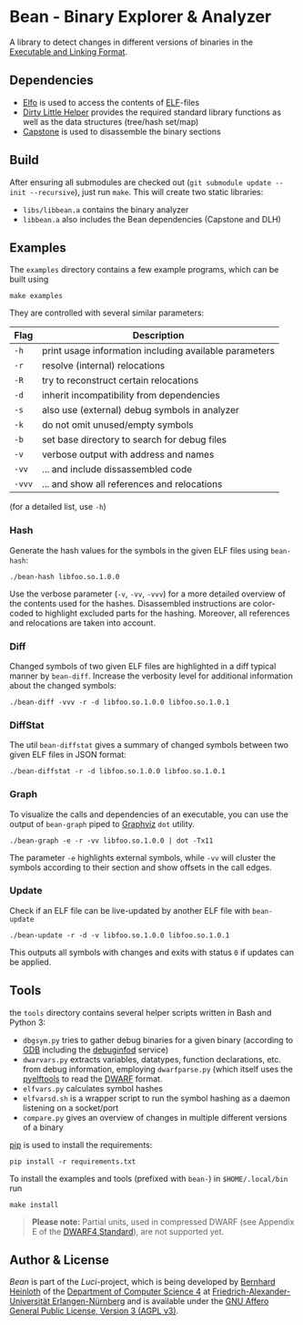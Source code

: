 Bean - Binary Explorer & Analyzer
=================================

A library to detect changes in different versions of binaries in the [Executable and Linking Format](https://en.wikipedia.org/wiki/Executable_and_Linkable_Format).


Dependencies
------------

 - [Elfo](https://gitlab.cs.fau.de/luci-project/elfo) is used to access the contents of [ELF](https://en.wikipedia.org/wiki/Executable_and_Linkable_Format)-files
 - [Dirty Little Helper](https://gitlab.cs.fau.de/luci-project/dlh) provides the required standard library functions as well as the data structures (tree/hash set/map)
 - [Capstone](http://www.capstone-engine.org/) is used to disassemble the binary sections


Build
-----

After ensuring all submodules are checked out (`git submodule update --init --recursive`),
just run `make`. This will create two static libraries:

 - `libs/libbean.a` contains the binary analyzer
 - `libbean.a` also includes the Bean dependencies (Capstone and DLH)

Examples
--------

The `examples` directory contains a few example programs, which can be built using

    make examples

They are controlled with several similar parameters:

|  Flag  |  Description                                           |
|--------|--------------------------------------------------------|
| `-h`   | print usage information including available parameters |
| `-r`   | resolve (internal) relocations                         |
| `-R`   | try to reconstruct certain relocations                 |
| `-d`   | inherit incompatibility from dependencies              |
| `-s`   | also use (external) debug symbols in analyzer          |
| `-k`   | do not omit unused/empty symbols                       |
| `-b`   | set base directory to search for debug files           |
| `-v`   | verbose output with address and names                  |
| `-vv`  | ... and include dissassembled code                     |
| `-vvv` | ... and show all references and relocations            |

(for a detailed list, use `-h`)


### Hash

Generate the hash values for the symbols in the given ELF files using `bean-hash`:

    ./bean-hash libfoo.so.1.0.0

Use the verbose parameter (`-v`, `-vv`, `-vvv`) for a more detailed overview of the contents used for the hashes.
Disassembled instructions are color-coded to highlight excluded parts for the hashing.
Moreover, all references and relocations are taken into account.


### Diff

Changed symbols of two given ELF files are highlighted in a diff typical manner by `bean-diff`.
Increase the verbosity level for additional information about the changed symbols:

    ./bean-diff -vvv -r -d libfoo.so.1.0.0 libfoo.so.1.0.1


### DiffStat

The util `bean-diffstat` gives a summary of changed symbols between two given ELF files in JSON format:

    ./bean-diffstat -r -d libfoo.so.1.0.0 libfoo.so.1.0.1


### Graph

To visualize the calls and dependencies of an executable, you can use the output of `bean-graph` piped to [Graphviz](https://graphviz.org/) `dot` utility.

    ./bean-graph -e -r -vv libfoo.so.1.0.0 | dot -Tx11

The parameter `-e` highlights external symbols, while `-vv` will cluster the symbols according to their section and show offsets in the call edges.


### Update

Check if an ELF file can be live-updated by another ELF file with `bean-update`

    ./bean-update -r -d -v libfoo.so.1.0.0 libfoo.so.1.0.1

This outputs all symbols with changes and exits with status `0` if updates can be applied.


Tools
-----

the `tools` directory contains several helper scripts written in Bash and Python 3:

 - `dbgsym.py` tries to gather debug binaries for a given binary (according to [GDB](https://sourceware.org/gdb/onlinedocs/gdb/Separate-Debug-Files.html) including the [debuginfod](https://sourceware.org/elfutils/Debuginfod.html) service)
 - `dwarvars.py` extracts variables, datatypes, function declarations, etc. from debug information, employing `dwarfparse.py` (which itself uses the [pyelftools](https://github.com/eliben/pyelftools) to read the [DWARF](https://dwarfstd.org/) format.
 - `elfvars.py` calculates symbol hashes
 - `elfvarsd.sh` is a wrapper script to run the symbol hashing as a daemon listening on a socket/port
 - `compare.py` gives an overview of changes in multiple different versions of a binary

[pip](https://pypi.org/project/pip/) is used to install the requirements:

    pip install -r requirements.txt

To install the examples and tools (prefixed with `bean-`) in `$HOME/.local/bin` run

    make install

> **Please note:** Partial units, used in compressed DWARF (see Appendix E of the [DWARF4 Standard](https://dwarfstd.org/doc/DWARF4.pdf)), are not supported yet.


Author & License
----------------

*Bean* is part of the *Luci*-project, which is being developed by [Bernhard Heinloth](https://sys.cs.fau.de/person/heinloth) of the [Department of Computer Science 4](https://sys.cs.fau.de/) at [Friedrich-Alexander-Universität Erlangen-Nürnberg](https://www.fau.eu/) and is available under the [GNU Affero General Public License, Version 3 (AGPL v3)](LICENSE.md).
